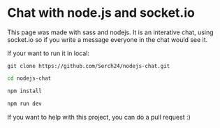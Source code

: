 # Chat with node.js and socket.io

This page was made with sass and nodejs. It is  an interative chat, using socket.io so if you write a message everyone in the chat would see it.

If your want to run it in local:

```git
git clone https://github.com/Serch24/nodejs-chat.git
```

```bash
cd nodejs-chat
```

```bash
npm install
```

```bash
npm run dev
```

If you want to help with this project, you can do a pull request :)  
